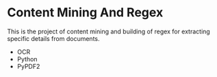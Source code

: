 # Content Mining And Regex
This is the project of content mining and building of regex for extracting specific details from documents.
- OCR
- Python
- PyPDF2
